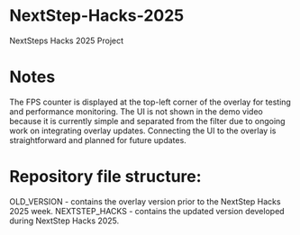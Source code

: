 # NextStep-Hacks-2025
NextSteps Hacks 2025 Project

Notes
=
The FPS counter is displayed at the top-left corner of the overlay for testing and performance monitoring.
The UI is not shown in the demo video because it is currently simple and separated from the filter due to ongoing work on integrating overlay updates. Connecting the UI to the overlay is straightforward and planned for future updates.

Repository file structure:
=
OLD_VERSION - contains the overlay version prior to the NextStep Hacks 2025 week.
NEXTSTEP_HACKS - contains the updated version developed during NextStep Hacks 2025.

